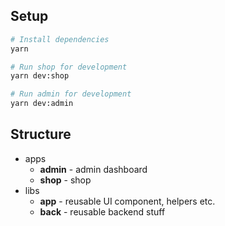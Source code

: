 ## Setup

```bash
# Install dependencies
yarn

# Run shop for development
yarn dev:shop

# Run admin for development
yarn dev:admin
```

## Structure

- apps
  - **admin** - admin dashboard
  - **shop** - shop
- libs
  - **app** - reusable UI component, helpers etc.
  - **back** - reusable backend stuff

